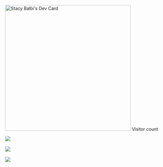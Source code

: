  <img src="https://lh3.googleusercontent.com/u/0/drive-viewer/AITFw-xIwEYrvHUY9KcUlom1rp9hROWUU7F0bxuv7JwohsyxrMndu7Udf0Oteeu6-veYziDVJvpaFAhxhGxrv8MyD_j5KQWX6Q=w1920-h937" alt="">



<p align="center">

 <a href="https://app.daily.dev/stacybalbi"><img src="https://api.daily.dev/devcards/841ba2e54ea14397b213a76a0fc71ca9.png?r=drg" width="400" alt="Stacy Balbi's Dev Card"/></a>
  Visitor count <br>

  <img src="https://profile-counter.glitch.me/stacybalbi/count.svg" />
  <br> <br>

 
  <a href="https://github.com/stacybalbi/stacybalbi">
  <img  src="https://github-readme-stats.vercel.app/api/top-langs/?username=stacybalbi&layout=compact&theme=transparent">
</a>
 <br> <br>
  <img align="center" src="https://github-readme-stats.vercel.app/api/wakatime?username=@stacybalbi&theme=transparent">
  

  <br>

 
</p>

